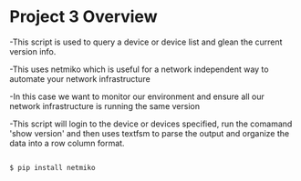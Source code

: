 # Project 3 Overview
-This script is used to query a device or device list and glean the current version info.

-This uses netmiko which is useful for a network independent way to automate your network infrastructure 

-In this case we want to monitor our environment and ensure all our network infrastructure is running the same version

-This script will login to the device or devices specified, run the comamand 'show version' and then uses textfsm to parse the output and organize the data into a row column format.


```

$ pip install netmiko

```
